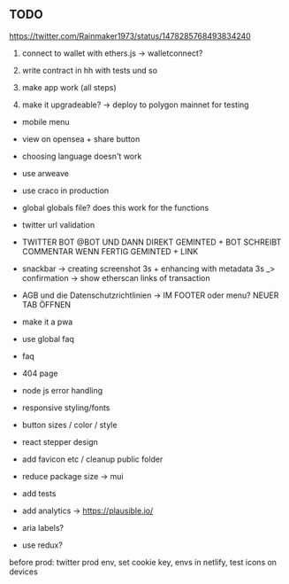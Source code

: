 ## TODO

https://twitter.com/Rainmaker1973/status/1478285768493834240

1. connect to wallet with ethers.js -> walletconnect?
2. write contract in hh with tests und so
3. make app work (all steps)

4. make it upgradeable? -> deploy to polygon mainnet for testing

- mobile menu
- view on opensea + share button
- choosing language doesn't work
- use arweave
- use craco in production
- global globals file? does this work for the functions
- twitter url validation
- TWITTER BOT @BOT UND DANN DIREKT GEMINTED + BOT SCHREIBT COMMENTAR WENN FERTIG GEMINTED + LINK
- snackbar -> creating screenshot 3s + enhancing with metadata 3s \_> confirmation -> show etherscan links of transaction
- AGB und die Datenschutzrichtlinien -> IM FOOTER oder menu? NEUER TAB ÖFFNEN
- make it a pwa

- use global faq
- faq
- 404 page
- node js error handling
- responsive styling/fonts
- button sizes / color / style
- react stepper design
- add favicon etc / cleanup public folder
- reduce package size -> mui
- add tests
- add analytics -> https://plausible.io/
- aria labels?
- use redux?

before prod: twitter prod env, set cookie key, envs in netlify, test icons on devices
